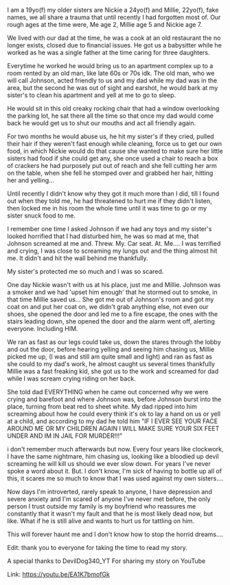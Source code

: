 I am a 19yo(f) my older sisters are Nickie a 24yo(f) and Millie, 22yo(f), fake names, we all share a trauma that until recently I had forgotten most of. Our rough ages at the time were, Me age 2, Millie age 5 and Nickie age 7.

We lived with our dad at the time, he was a cook at an old restaurant the no longer exists, closed due to financial issues. He got us a babysitter while he worked as he was a single father at the time caring for three daughters.

Everytime he worked he would bring us to an apartment complex up to a room rented by an old man, like late 60s or 70s idk. The old man, who we will call Johnson, acted friendly to us and my dad while my dad was in the area, but the second he was out of sight and earshot, he would bark at my sister's to clean his apartment and yell at me to go to sleep.

He would sit in this old creaky rocking chair that had a window overlooking the parking lot, he sat there all the time so that once my dad would come back he would get us to shut our mouths and act all friendly again.

For two months he would abuse us, he hit my sister's if they cried, pulled their hair if they weren't fast enough while cleaning, force us to get our own food, in which Nickie would do that cause she wanted to make sure her little sisters had food if she could get any, she once used a chair to reach a box of crackers he had purposely put out of reach and she fell cutting her arm on the table, when she fell he stomped over and grabbed her hair, hitting her and yelling...

Until recently I didn't know why they got it much more than I did, till I found out when they told me, he had threatened to hurt me if they didn't listen, then locked me in his room the whole time until it was time to go or my sister snuck food to me.

I remember one time I asked Johnson if we had any toys and my sister's looked horrified that I had disturbed him, he was so mad at me, that Johnson screamed at me and. Threw. My. Car seat. At. Me.... I was terrified and crying, I was close to screaming my lungs out and the thing almost hit me. It didn't and hit the wall behind me thankfully.

My sister's protected me so much and I was so scared.

One day Nickie wasn't with us at his place, just me and Millie. Johnson was a smoker and we had 'upset him enough' that he stormed out to smoke, in that time Millie saved us... She got me out of Johnson's room and got my coat on and put her coat on, we didn't grab anything else, not even our shoes, she opened the door and led me to a fire escape, the ones with the stairs leading down, she opened the door and the alarm went off, alerting everyone. Including HIM. 

We ran as fast as our legs could take us, down the stares through the lobby and out the door, before hearing yelling and seeing him chasing us, Millie picked me up, (I was and still am quite small and light) and ran as fast as she could to my dad's work, he almost caught us several times thankfully Millie was a fast freaking kid, she got us to the work and screamed for dad while I was scream crying riding on her back.

She told dad EVERYTHING when he came out concerned why we were crying and barefoot and where Johnson was, before Johnson burst into the place, turning from beat red to sheet white. My dad ripped into him screaming about how he could every think it's ok to lay a hand on us or yell at a child, and according to my dad he told him "IF I EVER SEE YOUR FACE AROUND ME OR MY CHILDREN AGAIN I WILL MAKE SURE YOUR SIX FEET UNDER AND IM IN JAIL FOR MURDER!!!"

i don't remember much afterwards but now. Every four years like clockwork, I have the same nightmare, him chasing us, looking like a bloodied up devil screaming he will kill us should we ever slow down. For years I've never spoke a word about it. But. I don't know, I'm sick of having to bottle up all of this, it scares me so much to know that I was used against my own sisters....

Now days I'm introverted, rarely speak to anyone, I have depression and severe anxiety and I'm scared of anyone I've never met before, the only person I trust outside my family is my boyfriend who reassures me constantly that it wasn't my fault and that he is most likely dead now, but like. What if he is still alive and wants to hurt us for tattling on him. 

This will forever haunt me and I don't know how to stop the horrid dreams....

Edit: thank you to everyone for taking the time to read my story.

A special thanks to DevilDog340_YT For sharing my story on YouTube

Link: https://youtu.be/EA1K7bmofGk
